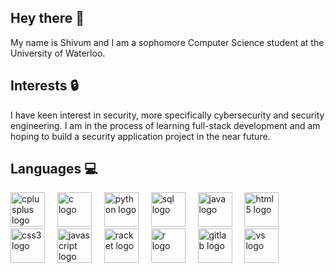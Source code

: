 ## Hey there 👋
My name is Shivum and I am a sophomore Computer Science student at the University of Waterloo.

## Interests 🔒
I have keen interest in security, more specifically cybersecurity and security engineering. I am in the process of learning full-stack development and am hoping to build a security application project in the near future.

## Languages 💻
<div align="left">
  <img src="https://cdn.jsdelivr.net/gh/devicons/devicon/icons/cplusplus/cplusplus-original.svg" height="55" alt="cplusplus logo"  />
  <img width="12" />
  <img src="https://cdn.jsdelivr.net/gh/devicons/devicon/icons/c/c-original.svg" height="55" alt="c logo"  />
  <img width="12" />
  <img src="https://cdn.jsdelivr.net/gh/devicons/devicon/icons/python/python-original.svg" height="55" alt="python logo"  />
  <img width="12" />
  <img src="https://user-images.githubusercontent.com/40461634/114240226-2f506580-9955-11eb-849b-e2a25117d681.png" height="55" alt="sql logo" />
  <img width="12" />
  <img src="https://cdn.jsdelivr.net/gh/devicons/devicon/icons/java/java-original.svg" height="55" alt="java logo"  />
  <img width="12" />
  <img src="https://cdn.jsdelivr.net/gh/devicons/devicon/icons/html5/html5-original.svg" height="55" alt="html5 logo"  />
  <img width="12" />
  <img src="https://github.com/user-attachments/assets/c3e02ee8-a4ab-45fb-9ec3-05af7ec3036a" height="55" alt="css3 logo" />
  <img width="12">
  <img src="https://cdn.jsdelivr.net/gh/devicons/devicon/icons/javascript/javascript-original.svg" height="55" alt="javascript logo"  />
  <img width="12" />
  <img src="https://github.com/user-attachments/assets/4ce5d37a-7eb0-4789-a6af-47396e8a6a77" height="55" alt="racket logo"  />
  <img width="12" />
  <img src="https://github.com/user-attachments/assets/a8708552-566e-4e3d-9301-20f1a1020a52" height="55" alt="r logo"  />
  <img width="12" />
  <img src="https://cdn.jsdelivr.net/gh/devicons/devicon/icons/gitlab/gitlab-original.svg" height="55" alt="gitlab logo"  />
  <img width="12" />
  <img src="https://github.com/user-attachments/assets/ba4d49cf-f9d0-4791-ae88-c969dd6610dd" height="55" alt="vs logo"  />
</div>

<!--
**shivum-v/shivum-v** is a ✨ _special_ ✨ repository because its `README.md` (this file) appears on your GitHub profile.

Here are some ideas to get you started:

- 🔭 I’m currently working on ...
- 🌱 I’m currently learning ...
- 👯 I’m looking to collaborate on ...
- 🤔 I’m looking for help with ...
- 💬 Ask me about ...
- 📫 How to reach me: ...
- 😄 Pronouns: ...
- ⚡ Fun fact: ...
-->
